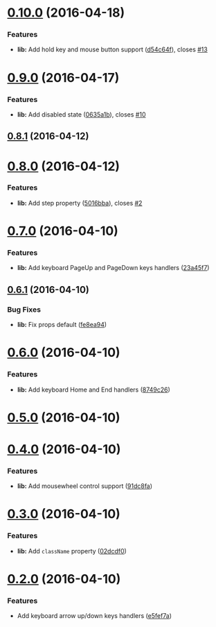 <a name="0.10.0"></a>
# [0.10.0](https://github.com/vovanr/react-decinc/compare/v0.9.0...v0.10.0) (2016-04-18)


### Features

* **lib:** Add hold key and mouse button support ([d54c64f](https://github.com/vovanr/react-decinc/commit/d54c64f)), closes [#13](https://github.com/vovanr/react-decinc/issues/13)



<a name="0.9.0"></a>
# [0.9.0](https://github.com/vovanr/react-decinc/compare/v0.8.1...v0.9.0) (2016-04-17)


### Features

* **lib:** Add disabled state ([0635a1b](https://github.com/vovanr/react-decinc/commit/0635a1b)), closes [#10](https://github.com/vovanr/react-decinc/issues/10)



<a name="0.8.1"></a>
## [0.8.1](https://github.com/vovanr/react-decinc/compare/v0.8.0...v0.8.1) (2016-04-12)




<a name="0.8.0"></a>
# [0.8.0](https://github.com/vovanr/react-decinc/compare/v0.7.0...v0.8.0) (2016-04-12)


### Features

* **lib:** Add step property ([5016bba](https://github.com/vovanr/react-decinc/commit/5016bba)), closes [#2](https://github.com/vovanr/react-decinc/issues/2)



<a name="0.7.0"></a>
# [0.7.0](https://github.com/vovanr/react-decinc/compare/v0.6.1...v0.7.0) (2016-04-10)


### Features

* **lib:** Add keyboard PageUp and PageDown keys handlers ([23a45f7](https://github.com/vovanr/react-decinc/commit/23a45f7))



<a name="0.6.1"></a>
## [0.6.1](https://github.com/vovanr/react-decinc/compare/v0.6.0...v0.6.1) (2016-04-10)


### Bug Fixes

* **lib:** Fix props default ([fe8ea94](https://github.com/vovanr/react-decinc/commit/fe8ea94))



<a name="0.6.0"></a>
# [0.6.0](https://github.com/vovanr/react-decinc/compare/v0.5.0...v0.6.0) (2016-04-10)


### Features

* **lib:** Add keyboard Home and End handlers ([8749c26](https://github.com/vovanr/react-decinc/commit/8749c26))



<a name="0.5.0"></a>
# [0.5.0](https://github.com/vovanr/react-decinc/compare/v0.4.0...v0.5.0) (2016-04-10)




<a name="0.4.0"></a>
# [0.4.0](https://github.com/vovanr/react-decinc/compare/v0.3.0...v0.4.0) (2016-04-10)


### Features

* **lib:** Add mousewheel control support ([91dc8fa](https://github.com/vovanr/react-decinc/commit/91dc8fa))



<a name="0.3.0"></a>
# [0.3.0](https://github.com/vovanr/react-decinc/compare/v0.2.0...v0.3.0) (2016-04-10)


### Features

* **lib:** Add `className` property ([02dcdf0](https://github.com/vovanr/react-decinc/commit/02dcdf0))



<a name="0.2.0"></a>
# [0.2.0](https://github.com/vovanr/react-decinc/compare/v0.1.0...v0.2.0) (2016-04-10)


### Features

* Add keyboard arrow up/down keys handlers ([e5fef7a](https://github.com/vovanr/react-decinc/commit/e5fef7a))



